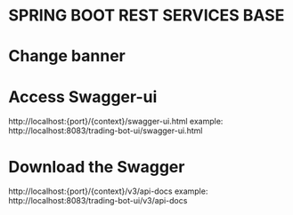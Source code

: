 # SPRING BOOT REST SERVICES BASE

# Change banner

# Access Swagger-ui

http://localhost:{port}/{context}/swagger-ui.html example: http://localhost:8083/trading-bot-ui/swagger-ui.html

# Download the Swagger

http://localhost:{port}/{context}/v3/api-docs example: http://localhost:8083/trading-bot-ui/v3/api-docs